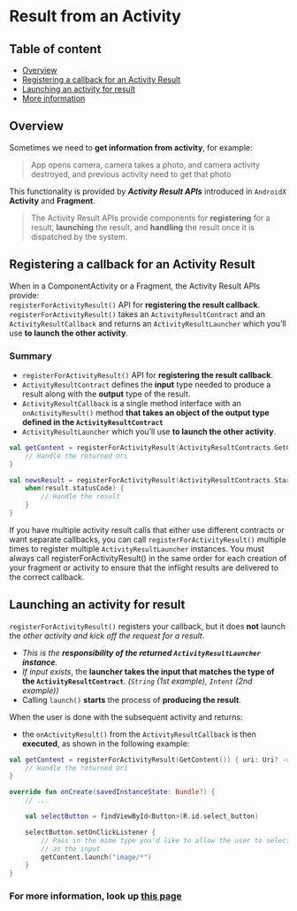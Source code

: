# Result from an Activity

## Table of content
- [Overview](#overview)
- [Registering a callback for an Activity Result](#registering-a-callback-for-an-activity-result)
- [Launching an activity for result](#launching-an-activity-for-result)
- [More information](#for-more-information-look-up-this-page)

## Overview

Sometimes we need to **get information from activity**, for example:
> App opens camera, camera takes a photo, and camera activity destroyed, and previous activity need to get that photo

This functionality is provided by **_Activity Result APIs_** introduced in `AndroidX` **Activity** and **Fragment**.
> The Activity Result APIs provide components for **registering** for a result, **launching** the result, and **handling** the result once it is dispatched by the system.

## Registering a callback for an Activity Result

When in a ComponentActivity or a Fragment, the Activity Result APIs provide:  
`registerForActivityResult()` API for **registering the result callback**. `registerForActivityResult()` takes an `ActivityResultContract` and an `ActivityResultCallback` and returns an `ActivityResultLauncher` which you’ll use **to launch the other activity**.

### Summary
- `registerForActivityResult()` API for **registering the result callback**.
- `ActivityResultContract` defines the **input** type needed to produce a result along with the **output** type of the result.
- `ActivityResultCallback` is a single method interface with an `onActivityResult()` method **that takes an object of the output type defined in the `ActivityResultContract`**
- `ActivityResultLauncher` which you’ll use **to launch the other activity**.


```kotlin
val getContent = registerForActivityResult(ActivityResultContracts.GetContent()"<String, Uri?>") { uri: Uri? ->
    // Handle the returned Uri
}

val newsResult = registerForActivityResult(ActivityResultContracts.StartActivityForResult()"<Intent, ActivityResult>") { result: ActivityResult
    when(result.statusCode) {
        // Handle the result
    }
}
```
If you have multiple activity result calls that either use different contracts or want separate callbacks, you can call `registerForActivityResult()` multiple times to register multiple `ActivityResultLauncher` instances. You must always call registerForActivityResult() in the same order for each creation of your fragment or activity to ensure that the inflight results are delivered to the correct callback.

## Launching an activity for result

`registerForActivityResult()` registers your callback, but it does **not** launch the _other activity and kick off the request for a result_. 

- _This is the **responsibility of the returned `ActivityResultLauncher` instance**._  
- _If input exists_, the **launcher takes the input that matches the type of the `ActivityResultContract`**. _(`String` (1st example), `Intent` (2nd example))_
- Calling `launch()` **starts** the process of **producing the result**.

When the user is done with the subsequent activity and returns:
- the `onActivityResult()` from the `ActivityResultCallback` is then **executed**, as shown in the following example:  

```kotlin
val getContent = registerForActivityResult(GetContent()) { uri: Uri? ->
    // Handle the returned Uri
}

override fun onCreate(savedInstanceState: Bundle?) {
    // ...

    val selectButton = findViewById<Button>(R.id.select_button)

    selectButton.setOnClickListener {
        // Pass in the mime type you'd like to allow the user to select
        // as the input
        getContent.launch("image/*")
    }
}
```

### For more information, look up [this page](https://developer.android.com/training/basics/intents/result#kotlin)
